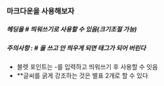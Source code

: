 ### 마크다운을 사용해보자
##### 헤딩을 # 띄워쓰기로 사용할 수 있음(크기조절 가능)
#####  주의사항 : # 을 쓰고 안 띄우게 되면 태그가 되어 버린다
- 블렛 포인트는 -를 입력하고 띄워쓰기 후 사용할 수 잇음
- **글씨를 굵게 강조하는 것은 별표 2개로 할 수 있다


